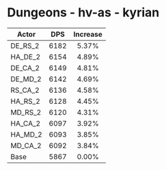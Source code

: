 # Dungeons - hv-as - kyrian
| Actor | DPS | Increase |
|---|:---:|:---:|
|DE_RS_2|6182|5.37%|
|HA_DE_2|6154|4.89%|
|DE_CA_2|6149|4.81%|
|DE_MD_2|6142|4.69%|
|RS_CA_2|6136|4.58%|
|HA_RS_2|6128|4.45%|
|MD_RS_2|6120|4.31%|
|HA_CA_2|6097|3.92%|
|HA_MD_2|6093|3.85%|
|MD_CA_2|6092|3.84%|
|Base|5867|0.00%|
